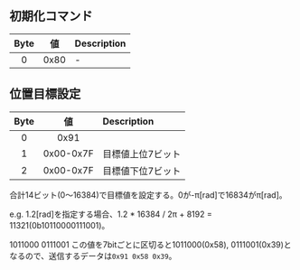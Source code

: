 
## 初期化コマンド

|Byte|値|Description|
|:-:|:-:|:-|
|0|0x80|-|

## 位置目標設定

|Byte|値|Description|
|:-:|:-:|:-|
|0|0x91||
|1|0x00-0x7F|目標値上位7ビット|
|2|0x00-0x7F|目標値下位7ビット|

合計14ビット(0〜16384)で目標値を設定する。0が-π[rad]で16834がπ[rad]。

e.g. 1.2[rad]を指定する場合、1.2 * 16384 / 2π + 8192 = 11321(0b10110000111001)。

1011000 0111001
この値を7bitごとに区切ると1011000(0x58), 0111001(0x39)となるので、送信するデータは`0x91 0x58 0x39`。

